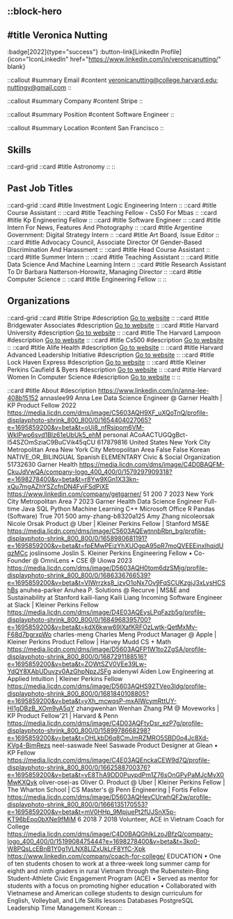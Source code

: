 ::block-hero
---
#title
Veronica Nutting
---

:badge[2022]{type="success"}
:button-link[LinkedIn Profile]{icon="IconLinkedIn" href="https://www.linkedin.com/in/veronicanutting/" blank}

::callout
#summary
Email
#content
veronicanutting@college.harvard.edu; nuttingv@gmail.com
::

::callout
#summary
Company
#content
Stripe
::

::callout
#summary
Position
#content
Software Engineer
::

::callout
#summary
Location
#content
San Francisco
::

## Skills
::card-grid
::card
#title
Astronomy
::
::

## Past Job Titles
::card-grid
::card
#title
Investment Logic Engineering Intern
::
::card
#title
Course Assistant
::
::card
#title
Teaching Fellow - Cs50 For Mbas
::
::card
#title
Kp Engineering Fellow
::
::card
#title
Software Engineer
::
::card
#title
Intern For News, Features And Photography
::
::card
#title
Argentine Government: Digital Strategy Intern
::
::card
#title
Art Board, Issue Editor
::
::card
#title
Advocacy Council, Associate Director Of Gender-Based Discrimination And Harassment
::
::card
#title
Head Course Assistant
::
::card
#title
Summer Intern
::
::card
#title
Teaching Assistant
::
::card
#title
Data Science And Machine Learning Intern
::
::card
#title
Research Assistant To Dr Barbara Natterson-Horowitz, Managing Director
::
::card
#title
Computer Science
::
::card
#title
Engineering Fellow
::
::

## Organizations
::card-grid
::card
#title
Stripe
#description
[Go to website](stripe.com)
::
::card
#title
Bridgewater Associates
#description
[Go to website](bridgewater.com)
::
::card
#title
Harvard University
#description
[Go to website](harvard.edu)
::
::card
#title
The Harvard Lampoon
#description
[Go to website](harvardlampoon.com)
::
::card
#title
Cs500
#description
[Go to website](continental-group.co.uk)
::
::card
#title
Alife Health
#description
[Go to website](alifehealth.com)
::
::card
#title
Harvard Advanced Leadership Initiative
#description
[Go to website](advancedleadership.harvard.edu)
::
::card
#title
Lock Haven Express
#description
[Go to website](lockhaven.com)
::
::card
#title
Kleiner Perkins Caufield & Byers
#description
[Go to website](kpcb.com)
::
::card
#title
Harvard Women In Computer Science
#description
[Go to website](harvardwics.com)
::
::

::card
#title
About
#description
https://www.linkedin.com/in/anna-lee-408b15152 annaslee99 Anna Lee Data Science Engineer @ Garner Health | KP Product Fellow 2022 https://media.licdn.com/dms/image/C5603AQH9XF_uXQoTnQ/profile-displayphoto-shrink_800_800/0/1654404027065?e=1695859200&v=beta&t=oUi8_nfRsipom6VM-WkIPwp6svd1BIz61eUbUk5_ehM personal ACoAACTUGQgBct-I54SZOmSziaC9BuCVik45qCU 617879816 United States New York City Metropolitan Area New York City Metropolitan Area False False Korean NATIVE_OR_BILINGUAL Spanish ELEMENTARY Civic & Social Organization 51732630 Garner Health https://media.licdn.com/dms/image/C4D0BAQFM-CkuJdVwQA/company-logo_400_400/0/1579297909318?e=1698278400&v=beta&t=r8Yw9XGn1X33kn-xQu7mgAZhYSZcfnDN4FyiFSdPiXE https://www.linkedin.com/company/getgarner/ 51 200 7 2023 New York City Metropolitan Area 7 2023 Garner Health Data Science Engineer Full-time Java SQL Python Machine Learning C++ Microsoft Office R Pandas (Software) True 701 500 amy-zhang-b8320a125 Amy Zhang nicoleorsak Nicole Orsak Product @ Uber | Kleiner Perkins Fellow | Stanford MS&E https://media.licdn.com/dms/image/C5603AQEwtnnbRbn_bg/profile-displayphoto-shrink_800_800/0/1658980681191?e=1695859200&v=beta&t=fpEMwPEizYhXUOgpA95pR7moQVEEEinxIhqidUqzMCc joslinsome Joslin S. Kleiner Perkins Engineering Fellow • Co-Founder @ OmniLens • CSE @ Uiowa 2023 https://media.licdn.com/dms/image/D5603AQH0tom6dzSMjg/profile-displayphoto-shrink_800_800/0/1686336766539?e=1695859200&v=beta&t=VIWrrzks8_jzvO1oNx7Ov9FqSCUKzgjJ3xLysHCShBs anuhea-parker Anuhea P. Solutions @ Recurve | MS&E and Sustainability at Stanford kaili-liang Kaili Liang Incoming Software Engineer at Slack | Kleiner Perkins Fellow https://media.licdn.com/dms/image/D4E03AQEysLPqFazb5g/profile-displayphoto-shrink_800_800/0/1684968395700?e=1695859200&v=beta&t=kdX6kww69lXafKRFOzLwtk-QetMxMv-F68d7bgrxpWo charles-meng Charles Meng Product Manager @ Apple | Kleiner Perkins Product Fellow | Harvey Mudd CS + Math https://media.licdn.com/dms/image/D5603AQFP1W1to2ZgSA/profile-displayphoto-shrink_800_800/0/1687291188516?e=1695859200&v=beta&t=ZOWtSZV0VEe39Lw-YdQY8XAbUDuvzv0AzGhpNpzJSFg aidenywl Aiden Low Engineering at Applied Intuition | Kleiner Perkins Fellow https://media.licdn.com/dms/image/D5603AQHS92TVeo3ldg/profile-displayphoto-shrink_800_800/0/1681840108805?e=1695859200&v=beta&t=yXh_mcwqsP-mxAIWcymRttUY-HI1gDBzB_XOm9yA5qY zhangwenhan Wenhan Zhang PM @ Moveworks | KP Product Fellow'21 | Harvard & Penn https://media.licdn.com/dms/image/C4D03AQFtyDsr_ezP7g/profile-displayphoto-shrink_800_800/0/1589978668298?e=1695859200&v=beta&t=OHLkbD6q8CmJmRZMRO5SBD0o4Jc8Xd-KVg4-BimRezs neel-saswade Neel Saswade Product Designer at Glean • KP Fellow https://media.licdn.com/dms/image/C4E03AQEnckaCEW9d7Q/profile-displayphoto-shrink_800_800/0/1662588700376?e=1695859200&v=beta&t=vE8ThA9DD0PuypdPm1Z76sOnGPyPaMJcMvX0MwKXQyk oliver-osei-as Oliver O. Product @ Uber | Kleiner Perkins Fellow | The Wharton School | CS Master's @ Penn Engineering | Fortis Fellow https://media.licdn.com/dms/image/D5603AQHevCUrwhQF2w/profile-displayphoto-shrink_800_800/0/1666135170553?e=1695859200&v=beta&t=mV0HHp_9MpjuePt2fUJSnX5p-KT96bEpo0bXNe9fMiM 6 2018 7 2018 Volunteer, ACE in Vietnam Coach for College https://media.licdn.com/dms/image/C4D0BAQGhIkLzoJBfzQ/company-logo_400_400/0/1519908475444?e=1698278400&v=beta&t=3ko0-W8PQsLcEBnB1Y0g1VLNX8LlZxUkLrF8YfC-Xpk https://www.linkedin.com/company/coach-for-college/ EDUCATION • One of ten students chosen to work at a three-week long summer camp for eighth and ninth graders in rural Vietnam through the Rubenstein-Bing Student-Athlete Civic Engagement Program (ACE)
• Served as mentor for students with a focus on promoting higher education
• Collaborated with Vietnamese and American college students to design curriculum for English, Volleyball, and Life Skills lessons
 Databases PostgreSQL Leadership Time Management Korean
::
